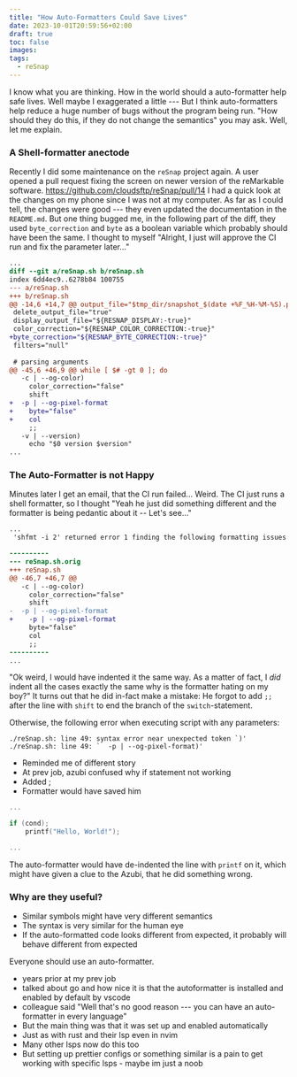 ```yaml
---
title: "How Auto-Formatters Could Save Lives"
date: 2023-10-01T20:59:56+02:00
draft: true
toc: false
images:
tags:
  - reSnap
---
```


I know what you are thinking.
How in the world should a auto-formatter help safe lives.
Well maybe I exaggerated a little --- But I think auto-formatters help reduce a huge number of bugs without the program being run.
"How should they do this, if they do not change the semantics" you may ask.
Well, let me explain.

### A Shell-formatter anectode

Recently I did some maintenance on the `reSnap` project again.
A user opened a pull request fixing the screen on newer version of the reMarkable software.
https://github.com/cloudsftp/reSnap/pull/14
I had a quick look at the changes on my phone since I was not at my computer.
As far as I could tell, the changes were good --- they even updated the documentation in the `README.md`.
But one thing bugged me, in the following part of the diff, they used `byte_correction` and `byte` as a boolean variable which probably should have been the same.
I thought to myself "Alright, I just will approve the CI run and fix the parameter later..."

```diff
...
diff --git a/reSnap.sh b/reSnap.sh
index 6dd4ec9..6278b84 100755
--- a/reSnap.sh
+++ b/reSnap.sh
@@ -14,6 +14,7 @@ output_file="$tmp_dir/snapshot_$(date +%F_%H-%M-%S).png"
 delete_output_file="true"
 display_output_file="${RESNAP_DISPLAY:-true}"
 color_correction="${RESNAP_COLOR_CORRECTION:-true}"
+byte_correction="${RESNAP_BYTE_CORRECTION:-true}"
 filters="null"
 
 # parsing arguments
@@ -45,6 +46,9 @@ while [ $# -gt 0 ]; do
   -c | --og-color)
     color_correction="false"
     shift
+  -p | --og-pixel-format
+    byte="false"
+    col
     ;;
   -v | --version)
     echo "$0 version $version"
...
```

### The Auto-Formatter is not Happy

Minutes later I get an email, that the CI run failed... Weird.
The CI just runs a shell formatter, so I thought "Yeah he just did something different and the formatter is being pedantic about it -- Let's see..."

```diff
...
 'shfmt -i 2' returned error 1 finding the following formatting issues:

----------
--- reSnap.sh.orig
+++ reSnap.sh
@@ -46,7 +46,7 @@
   -c | --og-color)
     color_correction="false"
     shift
-  -p | --og-pixel-format
+    -p | --og-pixel-format
     byte="false"
     col
     ;;
----------
...
```

"Ok weird, I would have indented it the same way.
As a matter of fact, I *did* indent all the cases exactly the same why is the formatter hating on my boy?"
It turns out that he did in-fact make a mistake:
He forgot to add `;;` after the line with `shift` to end the branch of the `switch`-statement.

Otherwise, the following error when executing script with any parameters:
```out
./reSnap.sh: line 49: syntax error near unexpected token `)'
./reSnap.sh: line 49: `  -p | --og-pixel-format)'
```

- Reminded me of different story 
- At prev job, azubi confused why if statement not working
- Added ;
- Formatter would have saved him
```C
...

if (cond);
    printf("Hello, World!");

...
```

The auto-formatter would have de-indented the line with `printf` on it, which might have given a clue to the Azubi, that he did something wrong.


### Why are they useful?

- Similar symbols might have very different semantics
- The syntax is very similar for the human eye
- If the auto-formatted code looks different from expected, it probably will behave different from expected

Everyone should use an auto-formatter.
- years prior at my prev job
- talked about go and how nice it is that the autoformatter is installed and enabled by default by vscode
- colleague said "Well that's no good reason --- you can have an auto-formatter in every language"
- But the main thing was that it was set up and enabled automatically
- Just as with rust and their lsp even in nvim
- Many other lsps now do this too
- But setting up prettier configs or something similar is a pain to get working with specific lsps - maybe im just a noob
